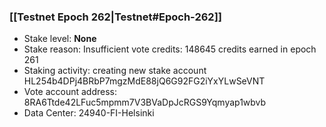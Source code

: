 ### [[Testnet Epoch 262|Testnet#Epoch-262]]
* Stake level: **None**
* Stake reason: Insufficient vote credits: 148645 credits earned in epoch 261
* Staking activity: creating new stake account HL254b4DPj4BRbP7mgzMdE88jQ6G92FG2iYxYLwSeVNT
* Vote account address: 8RA6Ttde42LFuc5mpmm7V3BVaDpJcRGS9Yqmyap1wbvb
* Data Center: 24940-FI-Helsinki